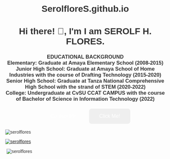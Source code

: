 # SerolfloreS.github.io
<html lang="en">
<head>
    <meta charset="UTF-8">
    <meta name="viewport" content="width=device-width, initial-scale=1.0">
    <title>Personal Details</title>
    <style>
        body {
            background-color: Light green; /* Light blue background */
            font-family: Arial, sans-serif;
            color: #333; /* Dark text color for contrast */
        }
        h1, h3 {
            text-align: center;
        }
        .button {
            background-color: light green; /* Green background */
            border: none;
            color: white; /* White text */
            padding: 15px 32px; /* Padding for size */
            text-align: center;
            text-decoration: none; /* No underline */
            display: inline-block; /* Aligns inline */
            font-size: 16px; /* Font size */
            margin: 4px 2px; /* Margin for spacing */
            cursor: pointer; /* Pointer cursor on hover */
            border-radius: 8px; /* Rounded corners */
        }
        .button:hover {
            background-color: purple; /* Darker green on hover */
        }
    </style>
</head>
<body>
    <h1 align="center">Hi there! 🤪, I'm I am SEROLF H. FLORES.</h1>
    <h3 align="center">
        EDUCATIONAL BACKGROUND<br>
        Elementary: Graduate at Amaya Elementary School (2008-2015)<br>
        Junior High School: Graduate at Amaya School of Home Industries with the course of Drafting Technology (2015-2020)<br>
        Senior High School: Graduate at Tanza National Comprehensive High School with the strand of STEM (2020-2022)<br>
        College: Undergraduate at CvSU CCAT CAMPUS with the course of Bachelor of Science in Information Technology (2022)
    </h3>
    <p align="center">
        <a href="mailto:serolfhazflores@gmail.com" class="button">Contact Me</a>
        <button class="button" onclick="alert('Button Clicked!')">Click Me!</button>
    </p>
    <p align="left"> <img src="https://komarev.com/ghpvc/?username=serolflores&label=Profile%20views&color=0e75b6&style=flat" alt="serolflores" /> </p>
    <p align="left"> <a href="https://github.com/ryo-ma/github-profile-trophy"><img src="https://github-profile-trophy.vercel.app/?username=serolflores" alt="serolflores" /></a> </p>
    <p>&nbsp;<img align="center" src="https://github-readme-stats.vercel.app/api?username=serolflores&show_icons=true&locale=en" alt="serolflores" /></p>
</body>
</html>


